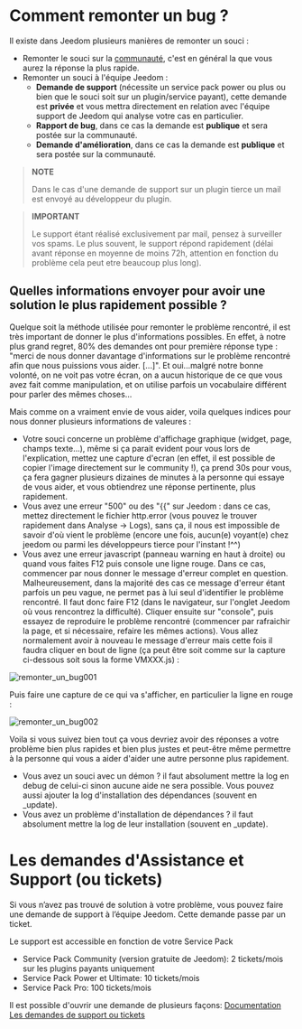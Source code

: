 # Comment remonter un bug ?

Il existe dans Jeedom plusieurs manières de remonter un souci :

- Remonter le souci sur la [communauté](https://community.jeedom.com), c'est en général la que vous aurez la réponse la plus rapide.
- Remonter un souci à l'équipe Jeedom :
  - **Demande de support** (nécessite un service pack power ou plus ou bien que le souci soit sur un plugin/service payant), cette demande est **privée** et vous mettra directement en relation avec l'équipe support de Jeedom qui analyse votre cas en particulier.
  - **Rapport de bug**, dans ce cas la demande est **publique** et sera postée sur la communauté.
  - **Demande d'amélioration**, dans ce cas la demande est **publique** et sera postée sur la communauté.

> **NOTE**
>
> Dans le cas d'une demande de support sur un plugin tierce un mail est envoyé au développeur du plugin.

> **IMPORTANT**
>
> Le support étant réalisé exclusivement par mail, pensez à surveiller vos spams. Le plus souvent, le support répond rapidement (délai avant réponse en moyenne de moins 72h, attention en fonction du problème cela peut etre beaucoup plus long).

## Quelles informations envoyer pour avoir une solution le plus rapidement possible ?

Quelque soit la méthode utilisée pour remonter le problème rencontré, il est très important de donner le plus d'informations possibles. En effet, à notre plus grand regret, 80% des demandes ont pour première réponse type : "merci de nous donner davantage d'informations sur le problème rencontré afin que nous puissions vous aider. [...]". Et oui...malgré notre bonne volonté, on ne voit pas votre écran, on a aucun historique de ce que vous avez fait comme manipulation, et on utilise parfois un vocabulaire différent pour parler des mêmes choses...

Mais comme on a vraiment envie de vous aider, voila quelques indices pour nous donner plusieurs informations de valeures :

- Votre souci concerne un problème d'affichage graphique (widget, page, champs texte...), même si ça parait evident pour vous lors de l'explication, mettez une capture d'ecran (en effet, il est possible de copier l'image directement sur le community !), ça prend 30s pour vous, ça fera gagner plusieurs dizaines de minutes à la personne qui essaye de vous aider, et vous obtiendrez une réponse pertinente, plus rapidement.
- Vous avez une erreur "500" ou des "\{\{" sur Jeedom : dans ce cas, mettez directement le fichier http.error (vous pouvez le trouver rapidement dans Analyse -> Logs), sans ça, il nous est impossible de savoir d'où vient le problème (encore une fois, aucun(e) voyant(e) chez jeedom ou parmi les développeurs tierce pour l'instant !^^)
- Vous avez une erreur javascript (panneau warning en haut à droite) ou quand vous faites F12 puis console une ligne rouge. Dans ce cas, commencer par nous donner le message d'erreur complet en question. Malheureusement, dans la majorité des cas ce message d'erreur étant parfois un peu vague, ne permet pas à lui seul d'identifier le problème rencontré. Il faut donc faire F12 (dans le navigateur, sur l'onglet Jeedom où vous rencontrez la difficulté). Cliquer ensuite sur "console", puis essayez de reproduire le problème rencontré (commencer par rafraichir la page, et si nécessaire, refaire les mêmes actions). Vous allez normalement avoir à nouveau le message d'erreur mais cette fois il faudra cliquer en bout de ligne (ça peut être soit comme sur la capture ci-dessous soit sous la forme VMXXX.js) :

![remonter_un_bug001](images/remonter_un_bug001.png)

Puis faire une capture de ce qui va s'afficher, en particulier la ligne en rouge :

![remonter_un_bug002](images/remonter_un_bug002.png)

Voila si vous suivez bien tout ça vous devriez avoir des réponses a votre problème bien plus rapides et bien plus justes et peut-être même permettre à la personne qui vous a aider d'aider une autre personne plus rapidement.

- Vous avez un souci avec un démon ? il faut absolument mettre la log en debug de celui-ci sinon aucune aide ne sera possible. Vous pouvez aussi ajouter la log d'installation des dépendances (souvent en \_update).
- Vous avez un problème d'installation de dépendances ? il faut absolument mettre la log de leur installation (souvent en \_update).

# Les demandes d'Assistance et Support (ou tickets)

Si vous n’avez pas trouvé de solution à votre problème, vous pouvez faire une demande de support à l’équipe Jeedom. 
Cette demande passe par un ticket. 

Le support est accessible en fonction de votre Service Pack
- Service Pack Community (version gratuite de Jeedom): 2 tickets/mois sur les plugins payants uniquement
- Service Pack Power et Ultimate: 10 tickets/mois
- Service Pack Pro: 100 tickets/mois

Il est possible d'ouvrir une demande de plusieurs façons:
[Documentation Les demandes de support ou tickets](https://doc.jeedom.com/fr_FR/premiers-pas/#Les%20demandes%20de%20support%20)

